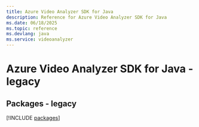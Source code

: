 ```yaml
---
title: Azure Video Analyzer SDK for Java
description: Reference for Azure Video Analyzer SDK for Java
ms.date: 06/18/2025
ms.topic: reference
ms.devlang: java
ms.service: videoanalyzer
---
```

# Azure Video Analyzer SDK for Java - legacy
## Packages - legacy
[!INCLUDE [packages](video-analyzer-index.md)]